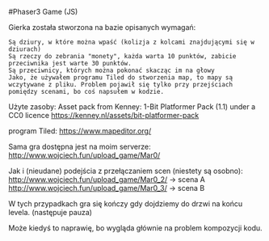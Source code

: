 #Phaser3 Game (JS)

Gierka została stworzona na bazie opisanych wymagań:

    Są dziury, w które można wpaść (kolizja z kolcami znajdującymi się w dziurach)
    Są rzeczy do zebrania "monety", każda warta 10 punktów, zabicie przeciwnika jest warte 30 punktów.
    Są przeciwnicy, których można pokonać skacząc im na głowy
    Jako, że używałem programu Tiled do stworzenia map, to mapy są wczytywane z pliku. Problem pojawił się tylko przy przejściach pomiędzy scenami, bo coś napsułem w kodzie.

Użyte zasoby: Asset pack from Kenney: 1-Bit Platformer Pack (1.1) under a CC0 licence https://kenney.nl/assets/bit-platformer-pack

program Tiled: https://www.mapeditor.org/

Sama gra dostępna jest na moim serverze: http://www.wojciech.fun/upload_game/Mar0/

Jak i (nieudane) podejścia z przełączaniem scen (niestety są osobno): http://www.wojciech.fun/upload_game/Mar0_2/ -> scena A http://www.wojciech.fun/upload_game/Mar0_3/ -> scena B

W tych przypadkach gra się kończy gdy dojdziemy do drzwi na końcu levela. (następuje pauza)

Może kiedyś to naprawię, bo wygląda głównie na problem kompozycji kodu.
